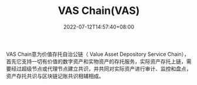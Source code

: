 ﻿---
weight: 
title: "VAS Chain(VAS)"
description: "VAS Chain意为价值存托自治公链（ Value Asset Depository Service Chain），首先它支持一切有价值的数字资产和实物资产的存托服务，实际资产存托上链，需要经过超级节点或代理节..."
date: 2022-07-12T14:57:40+08:00
lastmod: 2022-07-12T14:57:40+08:00
draft: false
authors: ["Simon"]
featuredImage: "vas-chainvas.webp"
link: "https://www.vasblock.com"
tags: ["数字代币","VAS Chain(VAS)"]
categories: ["navigation"]
navigation: ["数字代币"]
lightgallery: true
toc: true
pinned: false
recommend: false
recommend1: false
---
VAS Chain意为价值存托自治公链（ Value Asset Depository Service Chain），首先它支持一切有价值的数字资产和实物资产的存托服务，实际资产存托上链，需要经过超级节点或代理节点建立共识，并共同对实际资产进行审计、监控和盘点，资产存托共识与区块链记账共识相辅相成。
